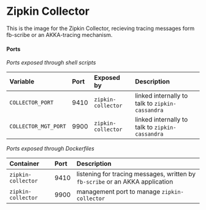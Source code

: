 # Zipkin Collector

This is the image for the Zipkin Collector, recieving tracing messages form fb-scribe or an AKKA-tracing mechanism.

#### Ports

*Ports exposed through shell scripts*

| Variable| Port| Exposed by | Description |
|:---------|:---------|:-------|:-------|
| `COLLECTOR_PORT`| 9410| `zipkin-collector`| linked internally to talk to `zipkin-cassandra`|
| `COLLECTOR_MGT_PORT`| 9900 | `zipkin-collector`| linked internally to talk to `zipkin-cassandra`|


*Ports exposed through Dockerfiles*

| Container| Port|  Description |
|:---------|:---------|:-------|         
| `zipkin-collector`| 9410| listening for tracing messages, written by `fb-scribe` or an AKKA application |
| `zipkin-collector`| 9900|  management port to manage `zipkin-collector`| 


